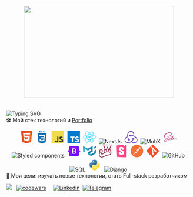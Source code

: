 <div align="center">
  <img src="https://media.giphy.com/media/dWesBcTLavkZuG35MI/giphy.gif" width="90%" height="250"  />
</div></br>

 [![Typing SVG](https://readme-typing-svg.herokuapp.com?color=lightblue&lines=Hi,+I`m+Viktor+-+Frontend+developer.+💻)](https://git.io/typing-svg) </br>
🛠️  Мой стек технологий и  <a href='http://viktorchizh.github.io/portfolio/'>  Portfolio </a> </br>
 <div align="center"> 
   <img src="https://github.com/devicons/devicon/blob/master/icons/html5/html5-original.svg" title="HTML5" alt="HTML5" width="35" height="35"/>&nbsp;
   <img src="https://github.com/devicons/devicon/blob/master/icons/css3/css3-plain-wordmark.svg"  title="CSS3" alt="CSS3" width="35" height="35"/>&nbsp;
   <img src="https://github.com/devicons/devicon/blob/master/icons/javascript/javascript-original.svg" title="JavaScript" alt="JavaScript" width="35" height="35"/>&nbsp;
   <img src="https://github.com/devicons/devicon/blob/master/icons/typescript/typescript-plain.svg" title="TypeScript" alt="TypeScript" width="35" height="35"/>&nbsp;
   <img src="https://github.com/devicons/devicon/blob/master/icons/react/react-original.svg" title="React" alt="React" width="35" height="35"/>&nbsp;
   <img src="https://encrypted-tbn0.gstatic.com/images?q=tbn:ANd9GcQwxD-73xOga0UQ2WYXy--NVfXueTWKyk9qNg&usqp=CAU" title="NextJs" alt="NextJs" width="35" height="35"/>&nbsp;
   <img src="https://github.com/devicons/devicon/blob/master/icons/redux/redux-original.svg" title="Redux" alt="Redux " width="35" height="35"/>&nbsp;
   <img src="https://mobx.js.org/img/mobx.png" title="MobX" alt="MobX" width="35" height="35"/>&nbsp;
   <img src="https://github.com/devicons/devicon/blob/master/icons/sass/sass-original.svg" title="SASS" alt="SASS" width="35" height="35"/>&nbsp;
   <img src="https://avatars.githubusercontent.com/u/20658825?s=48&v=4" title="Styled components" alt="Styled components" width="35" height="35"/>&nbsp;
   <img src="https://github.com/devicons/devicon/blob/master/icons/bootstrap/bootstrap-original.svg" title="Bootstrap" alt="Bootstrap" width="35" height="35"/>&nbsp;
   <img src="https://github.com/devicons/devicon/blob/master/icons/materialui/materialui-original.svg" title="MaterialUI" alt="MaterialUI" width="35" height="35"/>&nbsp;
   <img src="https://github.com/devicons/devicon/blob/master/icons/jest/jest-plain.svg" title="Jest" alt="Jest" width="35" height="35"/>&nbsp;
   <img src="https://github.com/devicons/devicon/blob/master/icons/storybook/storybook-original.svg" title="Storybook" alt="Storybook" width="35" height="35"/>&nbsp;
   <img src="https://github.com/devicons/devicon/blob/master/icons/postman/postman-original.svg" title="Postman" alt="Postman" width="35" height="35"/>&nbsp;
   <img src="https://github.com/devicons/devicon/blob/master/icons/git/git-original.svg" title="Git" alt="Git" width="35" height="35"/>&nbsp;
   <img src="https://upload.wikimedia.org/wikipedia/commons/thumb/c/c2/GitHub_Invertocat_Logo.svg/350px-GitHub_Invertocat_Logo.svg.png" title="GitHub" alt="GitHub" width="35" height="35"/>&nbsp;
   <img src="https://upload.wikimedia.org/wikipedia/commons/6/6f/Sql_database_shortcut_icon.png" title="SQL" alt="SQL" width="35" height="35"/>&nbsp;
   <img src="https://github.com/devicons/devicon/blob/master/icons/python/python-original.svg" title="Python" alt="Python" width="35" height="35"/>&nbsp;
   <img src="https://avatars.githubusercontent.com/u/27804?s=48&v=4" title="Django" alt="Django" width="35" height="35"/>&nbsp;
</div> 
🎯  Мои цели: изучать новые технологии, стать Full-stack разработчиком </br>

 ![](https://komarev.com/ghpvc/?username=ViktorChizh) &nbsp; [![codewars](https://www.codewars.com/users/ViktorChizh/badges/large)](https://www.codewars.com/users/ViktorChizh)  &nbsp; &nbsp; <a href="https://www.linkedin.com/in/ViktorChizh/"><img width="125" src="https://img.shields.io/badge/LinkedIn-blue?style=for-the-badge&logo=linkedin&logoColor=white" alt="LinkedIn"/></a>&nbsp;&nbsp;<a href="https://t.me/ViktorChizh"><img width="125" src="https://img.shields.io/badge/Telegram-blue?style=for-the-badge&logo=telegram&logoColor=white" alt="Telegram"/></a>
<!-- ℹ️ 📲  Контакты:  🖥️+ micro small-->
<!-- <a href='http://viktorchizh.github.io/portfolio/'>Привет, меня зовут Виктор.<a> -->
<!-- [![GitHub Streak](http://github-readme-streak-stats.herokuapp.com?user=ViktorChizh&theme=dark&background=000000)](https://git.io/streak-stats) -->
<!-- [![Top Langs](https://github-readme-stats.vercel.app/api/top-langs/?username=ViktorChizh&layout=compact&theme=vision-friendly-dark)](https://github.com/anuraghazra/github-readme-stats) &nbsp;&nbsp;&nbsp;&nbsp; ![Anurag's GitHub stats](https://github-readme-stats.vercel.app/api?username=ViktorChizh&theme=vision-friendly-dark&hide=contribs,prs) -->
   <!-- <img src="https://upload.wikimedia.org/wikipedia/commons/thumb/9/9a/Visual_Studio_Code_1.35_icon.svg/120px-Visual_Studio_Code_1.35_icon.svg.png" title="VScode" alt="VScode" width="35" height="35"/>&nbsp; -->
   <!-- <img src="https://github.com/devicons/devicon/blob/master/icons/webstorm/webstorm-original.svg" title="WebStorm" alt="WebStorm" width="35" height="35"/>&nbsp; -->
